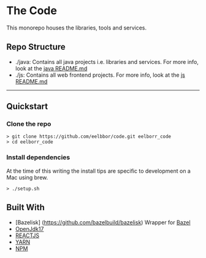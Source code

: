 # The Code

This monorepo houses the libraries, tools and services.

## Repo Structure

- ./java: Contains all java projects i.e. libraries and services. For more info, look at the [java README.md](java/README.md)
- ./js: Contains all web frontend projects. For more info, look at the [js README.md](js/README.md)

------------
## Quickstart

### Clone the repo
```shell
> git clone https://github.com/eelbbor/code.git eelborr_code
> cd eelborr_code
```

### Install dependencies
At the time of this writing the install tips are specific to development on a Mac using brew.
```shell
> ./setup.sh
```

## Built With
* [Bazelisk] (https://github.com/bazelbuild/bazelisk) Wrapper for [Bazel](https://bazel.build/)
* [OpenJdk17](https://openjdk.org/projects/jdk/17/)
* [REACTJS](https://reactjs.org/)
* [YARN](https://yarnpkg.com/)
* [NPM](https://www.npmjs.com/)